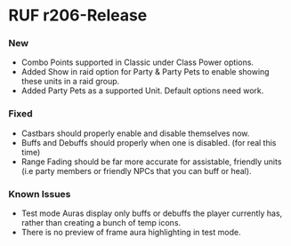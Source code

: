 # RUF r206-Release
### New
* Combo Points supported in Classic under Class Power options.
* Added Show in raid option for Party & Party Pets to enable showing these units in a raid group.
* Added Party Pets as a supported Unit. Default options need work.

### Fixed
* Castbars should properly enable and disable themselves now.
* Buffs and Debuffs should properly when one is disabled. (for real this time)
* Range Fading should be far more accurate for assistable, friendly units (i.e party members or friendly NPCs that you can buff or heal).

### Known Issues
* Test mode Auras display only buffs or debuffs the player currently has, rather than creating a bunch of temp icons.
* There is no preview of frame aura highlighting in test mode.